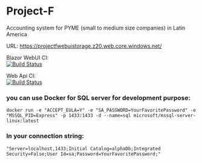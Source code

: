 # Project-F

Accounting system for PYME (small to medium size companies) in Latin America

URL: https://projectfwebuistorage.z20.web.core.windows.net/

Blazor WebUI CI:<br>
[![Build Status](https://dev.azure.com/fagrovizcaino/Project-F/_apis/build/status/fagro-vizcaino.projectF-WebUi?branchName=master)](https://dev.azure.com/fagrovizcaino/Project-F/_build/latest?definitionId=5&branchName=master)

Web Api CI: <br>
[![Build Status](https://dev.azure.com/fagrovizcaino/Project-F/_apis/build/status/fagro-vizcaino.projectF-WebUi?branchName=master)](https://dev.azure.com/fagrovizcaino/Project-F/_build/latest?definitionId=5&branchName=master)

### you can use Docker for SQL server for development purpose:<br>

`docker run -e "ACCEPT_EULA=Y" -e "SA_PASSWORD=YourFavoritePassword" -e "MSSQL_PID=Express" -p 1433:1433 -d --name=sql microsoft/mssql-server-linux:latest`

### In your connection string:<br>

`"Server=localhost,1433;Initial Catalog=alphaDb;Integrated Security=False;User Id=sa;Password=YourFavoritePassword;"`
